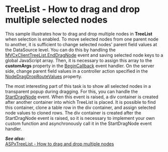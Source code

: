 # TreeList - How to drag and drop multiple selected nodes

This sample illustrates how to drag and drop multiple nodes in **TreeList** when selection is enabled. To move selected nodes from one parent node to another, it is sufficient to change selected nodes' parent field values at the DataSource level. You can do this by handling the [MVCxClientTreeList.EndDragNode](https://documentation.devexpress.com/AspNet/DevExpress.Web.ASPxTreeList.Scripts.ASPxClientTreeList.EndDragNode.event) event and saving selected node keys to a global JavaScript array. Then, it is necessary to assign this array to the **customArgs** property in the [BeginCallback](https://documentation.devexpress.com/AspNet/DevExpress.Web.MVC.Scripts.MVCxClientTreeList.BeginCallback.event) event handler. On the server side, change parent field values in a controller action specified in the [NodeDragDropRouteValues](https://documentation.devexpress.com/AspNet/DevExpress.Web.Mvc.MVCxTreeListSettingsEditing.NodeDragDropRouteValues.property) property.

The most interesting part of this task is to show all selected nodes in a transparent popup during dragging. For this, you can handle the [StartDragNode](https://documentation.devexpress.com/AspNet/DevExpress.Web.ASPxTreeList.Scripts.ASPxClientTreeList.StartDragNode.event) event. When this event is raised, a div container is created after another container into which TreeList is placed. It is possible to find this container, clone a table row in the div container, and assign selected node values to cloned rows. The div container is created after the StartDragNode event is raised, so it is necessary to implement your own custom function and asynchronously call it in the StartDragNode event handler.

***See also:***<br />[ASPxTreeList - How to drag and drop multiple nodes](https://github.com/DevExpress-Examples/aspxtreelist-how-to-drag-and-drop-multiple-nodes-t501420)